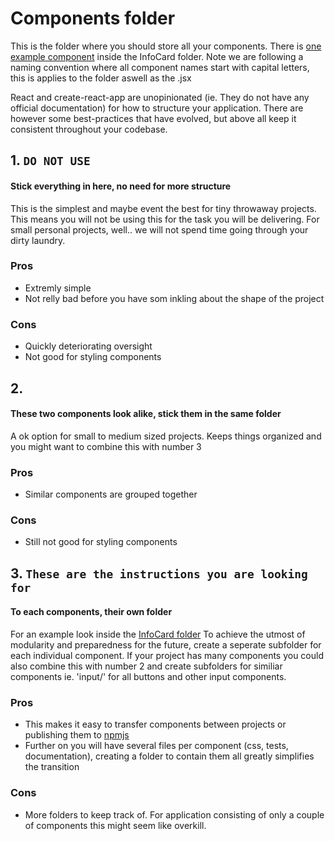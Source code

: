 # Components folder
This is the folder where you should store all your components.
There is [one example component](/src/components/InfoCard/) inside the InfoCard folder. Note we are following a naming convention where all component names start with capital letters, this is applies to the folder aswell as the .jsx

React and create-react-app are unopinionated (ie. They do not have any official documentation) for how to structure your application.
There are however some best-practices that have evolved, but above all keep it consistent throughout your codebase.

## 1. ```DO NOT USE```
#### Stick everything in here, no need for more structure
This is the simplest and maybe event the best for tiny throwaway projects. This means you will not be using this for the task you will be delivering.
For small personal projects, well.. we will not spend time going through your dirty laundry.
### Pros
- Extremly simple
- Not relly bad before you have som inkling about the shape of the project
### Cons
- Quickly deteriorating oversight
- Not good for styling components

## 2.
####  These two components look alike, stick them in the same folder
A ok option for small to medium sized projects. Keeps things organized and you might want to combine this with number 3
### Pros
- Similar components are grouped together
### Cons
- Still not good for styling components

## 3. ```These are the instructions you are looking for```
#### To each components, their own folder
For an example look inside the [InfoCard folder](/src/components/InfoCard/)
To achieve the utmost of modularity and preparedness for the future, create a seperate subfolder for each individual component.
If your project has many components you could also combine this with number 2 and create subfolders for similiar components ie. 'input/' for all buttons and other input components.
### Pros
- This makes it easy to transfer components between projects or publishing them to [npmjs](https://www.npmjs.com/)
- Further on you will have several files per component (css, tests, documentation), creating a folder to contain them all greatly simplifies the transition
### Cons
- More folders to keep track of. For application consisting of only a couple of components this might seem like overkill.